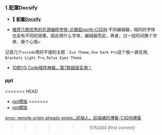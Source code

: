 ### 1.配置Docsify
- 🔗 **[配置Docsify](其他/配置docsify.md)**

- [推荐几款优秀的开源编程字体-北极狐north-CSDN](https://blog.csdn.net/gaowencheng01/article/details/110295853)
不同编辑器，相同的字体也会有不同的效果，因此用什么字体，编辑器而定。再者，过一段时间换个字体，换个心情~

记录几个`vscode`用的不错的主题：`Eva Theme`, `One Dark Pro`这个我一直在用, `Brackets Light Pro`, `Relax Eyes Theme`
- [10款VS Code插件神器，第7款超级实用！](https://zhuanlan.zhihu.com/p/111004160)

### ppt
<<<<<<< HEAD
- [ppt模版](https://www.ypppt.com/moban/lunwen/)
=======
- [ppt模版](https://www.ypppt.com/moban/lunwen/)



[error: remote origin already exists._前端人，前端魂的博客-CSDN博客](https://blog.csdn.net/weixin_46468143/article/details/115246908)

>>>>>>> 57fa2d4 (first commit)
